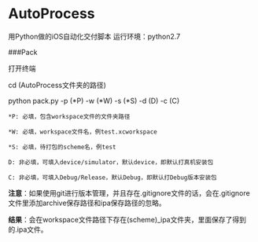 # AutoProcess

用Python做的iOS自动化交付脚本
运行环境：python2.7

###Pack

打开终端

cd (AutoProcess文件夹的路径) 

python pack.py -p (\*P) -w (\*W) -s (\*S) -d (D) -c (C)

```
*P: 必填，包含workspace文件的文件夹路径

*W: 必填，workspace文件名，例test.xcworkspace

*S: 必填，待打包的scheme名，例test

D: 非必填，可填入device/simulator，默认device，即默认打真机安装包

C: 非必填，可填入Debug/Release，默认Debug，即默认打Debug版本安装包
```

**注意**：如果使用git进行版本管理，并且存在.gitignore文件的话，会在.gitignore文件里添加archive保存路径和ipa保存路径的忽略。

**结果**：会在workspace文件路径下存在(scheme)_ipa文件夹，里面保存了得到的.ipa文件。